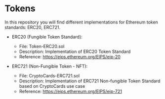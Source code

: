 # Tokens

In this repository you will find different implementations for Ethereum token standards: ERC20, ERC721.

- ERC20 (Fungible Token Standard):
    - File:  Token-ERC20.sol
    - Description: Implementation of ERC20 Token Standard 
    - Reference: https://eips.ethereum.org/EIPS/eip-20

- ERC721 (Non-Fungible Token - NFT):
    - File: CryptoCards-ERC721.sol 
    - Description: Implementation of ERC721 Non-fungible Token Standard based on CryptoCards use case
    - Reference: https://eips.ethereum.org/EIPS/eip-721
